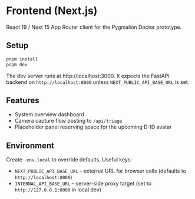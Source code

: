 # Frontend (Next.js)

React 19 / Next 15 App Router client for the Pygmalion Doctor prototype.

## Setup

```bash
pnpm install
pnpm dev
```

The dev server runs at http://localhost:3000. It expects the FastAPI backend on `http://localhost:8000` unless `NEXT_PUBLIC_API_BASE_URL` is set.

## Features
- System overview dashboard
- Camera capture flow posting to `/api/triage`
- Placeholder panel reserving space for the upcoming D-ID avatar

## Environment

Create `.env.local` to override defaults. Useful keys:

- `NEXT_PUBLIC_API_BASE_URL` – external URL for browser calls (defaults to `http://localhost:8000`)
- `INTERNAL_API_BASE_URL` – server-side proxy target (set to `http://127.0.0.1:8000` in local dev)

